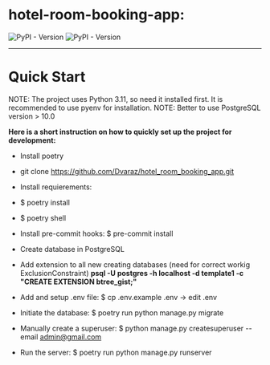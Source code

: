# hotel-room-booking-app:
![PyPI - Version](https://img.shields.io/pypi/v/Django?label=Django) ![PyPI - Version](https://img.shields.io/pypi/v/djangorestframework?label=djangorestframework)

___

# Quick Start

NOTE: The project uses Python 3.11, so need it installed first. It is recommended to use pyenv for installation.
NOTE: Better to use PostgreSQL version > 10.0

**Here is a short instruction on how to quickly set up the project for development:**

+ Install poetry
+ git clone https://github.com/Dvaraz/hotel_room_booking_app.git
+ Install requierements:

+ $ poetry install
+ $ poetry shell

+ Install pre-commit hooks: $ pre-commit install
+ Create database in PostgreSQL
+ Add extension to all new creating databases (need for correct workig ExclusionConstraint) **psql -U postgres -h localhost -d template1 -c "CREATE EXTENSION btree_gist;"**
+ Add and setup .env file: $ cp .env.example .env -> edit .env
+ Initiate the database: $ poetry run python manage.py migrate
+ Manually create a superuser: $ python manage.py createsuperuser --email admin@gmail.com
+ Run the server: $ poetry run python manage.py runserver


